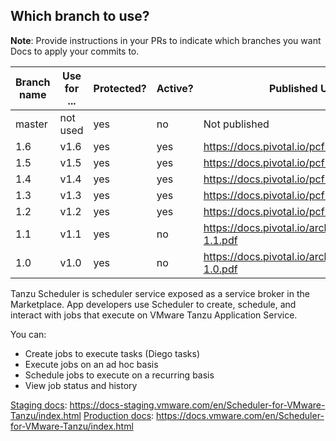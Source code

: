 ## Which branch to use?

**Note**: Provide instructions in your PRs to indicate which branches you want Docs to apply your commits to.

| Branch name | Use for ... | Protected?   | Active? | Published URL |
|-------------| ------------| -------------| --------| --------------|
| master      |not used     | yes          | no      | Not published |
| 1.6         | v1.6        | yes          | yes     | https://docs.pivotal.io/pcf-scheduler/1-5/ |
| 1.5         | v1.5        | yes          | yes     | https://docs.pivotal.io/pcf-scheduler/1-5/ |
| 1.4         | v1.4        | yes          | yes     | https://docs.pivotal.io/pcf-scheduler/1-4/ |
| 1.3         | v1.3        | yes          | yes     | https://docs.pivotal.io/pcf-scheduler/1-3/ |
| 1.2         | v1.2        | yes          | yes     | https://docs.pivotal.io/pcf-scheduler/1-2/ |
| 1.1         | v1.1        | yes          | no      | https://docs.pivotal.io/archives/scheduler-1.1.pdf |
| 1.0         | v1.0        | yes          | no      | https://docs.pivotal.io/archives/scheduler-1.0.pdf |


Tanzu Scheduler is scheduler service exposed as a service broker in the Marketplace. App developers use Scheduler to create, schedule, and interact with jobs that execute on VMware Tanzu Application Service.

You can:

* Create jobs to execute tasks (Diego tasks)
* Execute jobs on an ad hoc basis
* Schedule jobs to execute on a recurring basis
* View job status and history

[Staging docs](https://docs-staging.vmware.com/en/Scheduler-for-VMware-Tanzu/index.html): https://docs-staging.vmware.com/en/Scheduler-for-VMware-Tanzu/index.html
[Production docs](https://docs.vmware.com/en/Scheduler-for-VMware-Tanzu/index.html): https://docs.vmware.com/en/Scheduler-for-VMware-Tanzu/index.html

